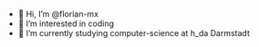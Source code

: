 - 👋 Hi, I’m @florian-mx
- 👀 I’m interested in coding
- 🌱 I’m currently studying computer-science at h_da Darmstadt

<!---
florian-mx/florian-mx is a ✨ special ✨ repository because its `README.md` (this file) appears on your GitHub profile.
You can click the Preview link to take a look at your changes.
--->
